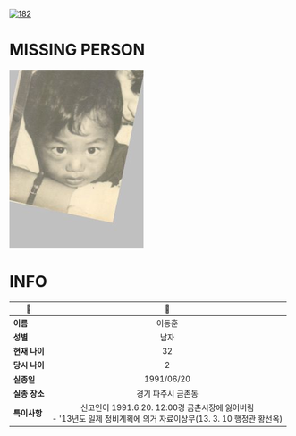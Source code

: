 [![182](https://img.shields.io/badge/%EC%8B%A4%EC%A2%85%EC%8B%A0%EA%B3%A0%EB%8A%94%20%EA%B5%AD%EB%B2%88%EC%97%86%EC%9D%B4-182-blue)](http://safe182.go.kr/index.do)

# MISSING PERSON

<img src="./missing_person.jpg">

# INFO

|🔑|💎|
|--|:--:|
|**이름**|이동훈|
|**성별**|남자|
|**현재 나이**|32|
|**당시 나이**|2|
|**실종일**|1991/06/20|
|**실종 장소**|경기 파주시 금촌동 |
|**특이사항**|신고인이 1991.6.20. 12:00경 금촌시장에 잃어버림</br>- '13년도 일제 정비계획에 의거 자료이상무(13. 3. 10  행정관 황선옥)|
